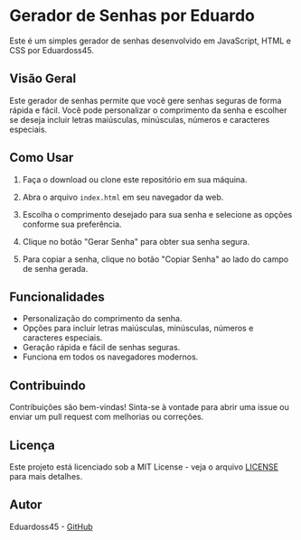 # Gerador de Senhas por Eduardo

Este é um simples gerador de senhas desenvolvido em JavaScript, HTML e CSS por Eduardoss45.

## Visão Geral

Este gerador de senhas permite que você gere senhas seguras de forma rápida e fácil. Você pode personalizar o comprimento da senha e escolher se deseja incluir letras maiúsculas, minúsculas, números e caracteres especiais.

## Como Usar

1. Faça o download ou clone este repositório em sua máquina.

2. Abra o arquivo `index.html` em seu navegador da web.

3. Escolha o comprimento desejado para sua senha e selecione as opções conforme sua preferência.

4. Clique no botão "Gerar Senha" para obter sua senha segura.

5. Para copiar a senha, clique no botão "Copiar Senha" ao lado do campo de senha gerada.

## Funcionalidades

- Personalização do comprimento da senha.
- Opções para incluir letras maiúsculas, minúsculas, números e caracteres especiais.
- Geração rápida e fácil de senhas seguras.
- Funciona em todos os navegadores modernos.

## Contribuindo

Contribuições são bem-vindas! Sinta-se à vontade para abrir uma issue ou enviar um pull request com melhorias ou correções.

## Licença

Este projeto está licenciado sob a MIT License - veja o arquivo [LICENSE](LICENSE) para mais detalhes.

## Autor

Eduardoss45 - [GitHub](https://github.com/Eduardoss45)
